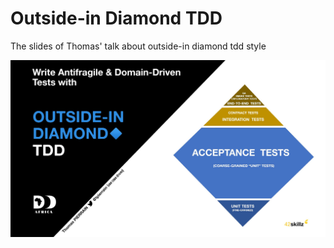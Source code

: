 # Outside-in Diamond TDD
The slides of Thomas' talk about outside-in diamond tdd style

![outsideInDiamond](./OutsideInDiamondTDD-front.JPG)
